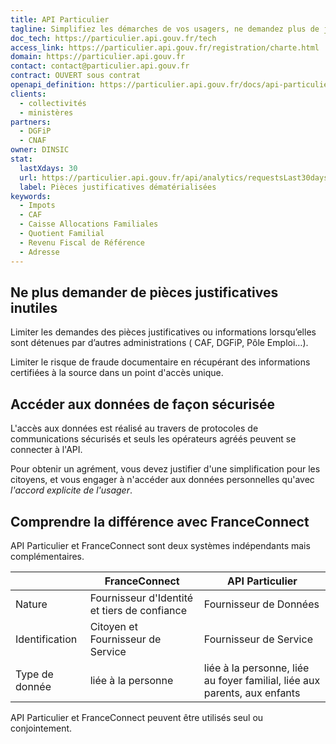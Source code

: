 ```yaml
---
title: API Particulier
tagline: Simplifiez les démarches de vos usagers, ne demandez plus de justificatifs
doc_tech: https://particulier.api.gouv.fr/tech
access_link: https://particulier.api.gouv.fr/registration/charte.html
domain: https://particulier.api.gouv.fr
contact: contact@particulier.api.gouv.fr
contract: OUVERT sous contrat
openapi_definition: https://particulier.api.gouv.fr/docs/api-particulier.yaml
clients:
  - collectivités
  - ministères
partners:
  - DGFiP
  - CNAF
owner: DINSIC
stat:
  lastXdays: 30
  url: https://particulier.api.gouv.fr/api/analytics/requestsLast30days
  label: Pièces justificatives dématérialisées
keywords:
  - Impots
  - CAF
  - Caisse Allocations Familiales
  - Quotient Familial
  - Revenu Fiscal de Référence
  - Adresse
---
```



## Ne plus demander de pièces justificatives inutiles

Limiter les demandes des pièces justificatives ou informations lorsqu’elles sont détenues par d’autres administrations ( CAF, DGFiP, Pôle Emploi…).

Limiter le risque de fraude documentaire en récupérant des informations certifiées à la source dans un point d'accès unique.


## Accéder aux données de façon sécurisée

L'accès aux données est réalisé au travers de protocoles de communications sécurisés et seuls les opérateurs agréés peuvent se connecter à l'API.

Pour obtenir un agrément, vous devez justifier d'une simplification pour les citoyens, et vous engager à n'accéder aux données personnelles qu'avec *l'accord explicite de l'usager*.


## Comprendre la différence avec FranceConnect

API Particulier et FranceConnect sont deux systèmes indépendants mais complémentaires.

|                | FranceConnect                                | API Particulier                                                           |
|----------------|----------------------------------------------|---------------------------------------------------------------------------|
| Nature         | Fournisseur d'Identité et tiers de confiance | Fournisseur de Données                                                       |
| Identification | Citoyen et Fournisseur de Service            | Fournisseur de Service                                                    |
| Type de donnée | liée à la personne                           | liée à la personne, liée au foyer familial, liée aux parents, aux enfants |


API Particulier et FranceConnect peuvent être utilisés seul ou conjointement.
